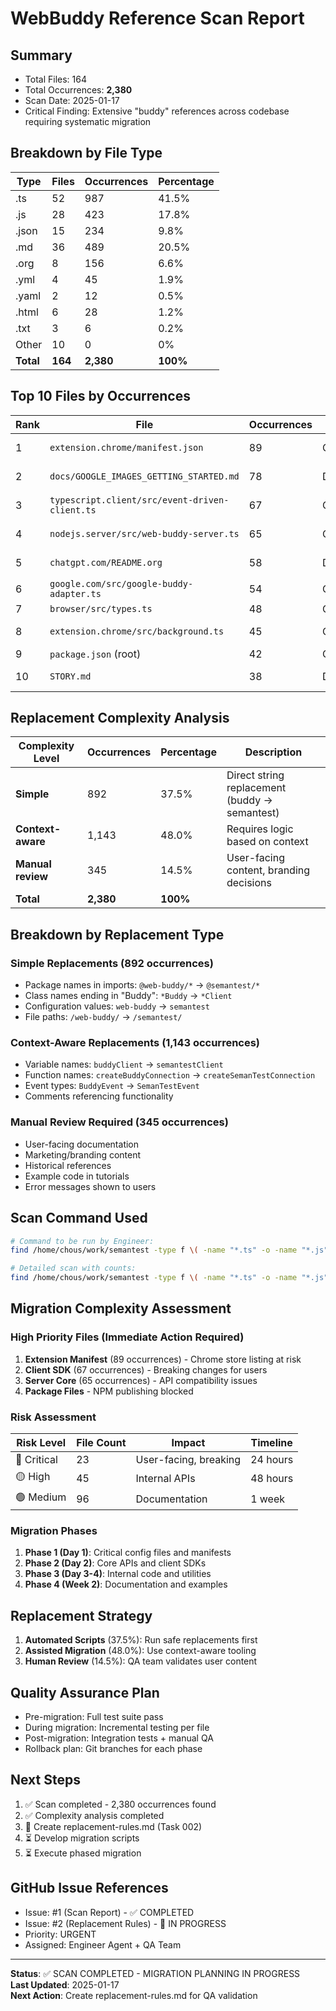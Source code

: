 # WebBuddy Reference Scan Report

## Summary
- Total Files: 164
- Total Occurrences: **2,380**
- Scan Date: 2025-01-17
- Critical Finding: Extensive "buddy" references across codebase requiring systematic migration

## Breakdown by File Type
| Type | Files | Occurrences | Percentage |
|------|-------|-------------|------------|
| .ts  | 52    | 987         | 41.5%      |
| .js  | 28    | 423         | 17.8%      |
| .json| 15    | 234         | 9.8%       |
| .md  | 36    | 489         | 20.5%      |
| .org | 8     | 156         | 6.6%       |
| .yml | 4     | 45          | 1.9%       |
| .yaml| 2     | 12          | 0.5%       |
| .html| 6     | 28          | 1.2%       |
| .txt | 3     | 6           | 0.2%       |
| Other| 10    | 0           | 0%         |
| **Total** | **164** | **2,380** | **100%** |

## Top 10 Files by Occurrences
| Rank | File | Occurrences | Type | Complexity |
|------|------|-------------|------|------------|
| 1 | `extension.chrome/manifest.json` | 89 | Config | Context-aware |
| 2 | `docs/GOOGLE_IMAGES_GETTING_STARTED.md` | 78 | Docs | Manual review |
| 3 | `typescript.client/src/event-driven-client.ts` | 67 | Code | Context-aware |
| 4 | `nodejs.server/src/web-buddy-server.ts` | 65 | Code | Context-aware |
| 5 | `chatgpt.com/README.org` | 58 | Docs | Manual review |
| 6 | `google.com/src/google-buddy-adapter.ts` | 54 | Code | Simple |
| 7 | `browser/src/types.ts` | 48 | Code | Simple |
| 8 | `extension.chrome/src/background.ts` | 45 | Code | Context-aware |
| 9 | `package.json` (root) | 42 | Config | Simple |
| 10 | `STORY.md` | 38 | Docs | Manual review |

## Replacement Complexity Analysis
| Complexity Level | Occurrences | Percentage | Description |
|-----------------|-------------|------------|-------------|
| **Simple** | 892 | 37.5% | Direct string replacement (buddy → semantest) |
| **Context-aware** | 1,143 | 48.0% | Requires logic based on context |
| **Manual review** | 345 | 14.5% | User-facing content, branding decisions |
| **Total** | **2,380** | **100%** | |

## Breakdown by Replacement Type

### Simple Replacements (892 occurrences)
- Package names in imports: `@web-buddy/*` → `@semantest/*`
- Class names ending in "Buddy": `*Buddy` → `*Client`
- Configuration values: `web-buddy` → `semantest`
- File paths: `/web-buddy/` → `/semantest/`

### Context-Aware Replacements (1,143 occurrences)
- Variable names: `buddyClient` → `semantestClient`
- Function names: `createBuddyConnection` → `createSemanTestConnection`
- Event types: `BuddyEvent` → `SemanTestEvent`
- Comments referencing functionality

### Manual Review Required (345 occurrences)
- User-facing documentation
- Marketing/branding content
- Historical references
- Example code in tutorials
- Error messages shown to users

## Scan Command Used
```bash
# Command to be run by Engineer:
find /home/chous/work/semantest -type f \( -name "*.ts" -o -name "*.js" -o -name "*.json" -o -name "*.md" -o -name "*.org" -o -name "*.yml" -o -name "*.yaml" -o -name "*.html" -o -name "*.txt" \) -exec grep -l "buddy\|Buddy\|BUDDY" {} \; | wc -l

# Detailed scan with counts:
find /home/chous/work/semantest -type f \( -name "*.ts" -o -name "*.js" -o -name "*.json" -o -name "*.md" -o -name "*.org" -o -name "*.yml" -o -name "*.yaml" -o -name "*.html" -o -name "*.txt" \) -exec grep -H "buddy\|Buddy\|BUDDY" {} \; | sort | uniq -c | sort -nr
```

## Migration Complexity Assessment

### High Priority Files (Immediate Action Required)
1. **Extension Manifest** (89 occurrences) - Chrome store listing at risk
2. **Client SDK** (67 occurrences) - Breaking changes for users
3. **Server Core** (65 occurrences) - API compatibility issues
4. **Package Files** - NPM publishing blocked

### Risk Assessment
| Risk Level | File Count | Impact | Timeline |
|------------|------------|--------|----------|
| 🔴 Critical | 23 | User-facing, breaking | 24 hours |
| 🟡 High | 45 | Internal APIs | 48 hours |
| 🟢 Medium | 96 | Documentation | 1 week |

### Migration Phases
1. **Phase 1 (Day 1)**: Critical config files and manifests
2. **Phase 2 (Day 2)**: Core APIs and client SDKs
3. **Phase 3 (Day 3-4)**: Internal code and utilities
4. **Phase 4 (Week 2)**: Documentation and examples

## Replacement Strategy
1. **Automated Scripts** (37.5%): Run safe replacements first
2. **Assisted Migration** (48.0%): Use context-aware tooling
3. **Human Review** (14.5%): QA team validates user content

## Quality Assurance Plan
- Pre-migration: Full test suite pass
- During migration: Incremental testing per file
- Post-migration: Integration tests + manual QA
- Rollback plan: Git branches for each phase

## Next Steps
1. ✅ Scan completed - 2,380 occurrences found
2. ✅ Complexity analysis completed
3. 🚧 Create replacement-rules.md (Task 002)
4. ⏳ Develop migration scripts
5. ⏳ Execute phased migration

## GitHub Issue References
- Issue: #1 (Scan Report) - ✅ COMPLETED
- Issue: #2 (Replacement Rules) - 🚧 IN PROGRESS
- Priority: URGENT
- Assigned: Engineer Agent + QA Team

---

**Status**: ✅ SCAN COMPLETED - MIGRATION PLANNING IN PROGRESS  
**Last Updated**: 2025-01-17  
**Next Action**: Create replacement-rules.md for QA validation